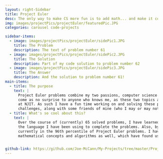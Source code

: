 ```yaml
---
layout: right-Sidebar
title: Project Euler
desc: The only way to make CS more fun is to add math... and make it competitive
img: images/projectPics/projectEuler/featuredPic.JPG
categories: carousel code-projects

sidebar-items:
  - image: images/projectPics/projectEuler/sidePic1.JPG
    title: The Problem
    description: The text of problem number 61
  - image: images/projectPics/projectEuler/sidePic2.JPG
    title: The Solution
    description: Part of my code solution to problem number 62
  - image: images/projectPics/projectEuler/sidePic3.JPG
    title: The Answer
    description: And the solution to problem number 61!
main-items:
  - title: The purpose
    text: |
      Project Euler problems combine my two passions, computer science and mathematics. This should
      come as no surprise to anyone who knows me, as these two topics are both of my intended majors
      at NJIT. As such I have a fun time working on and solving these problems, as my very own personal
      challenges, along with some friends of mine (who I may or may not compete with ☺)
  - title: What's so cool about this?
    text: |
      Over the course of (currently) 65 solved problems, I have learned many new techniques in Python;
      the language I have been using to complete the problems. Also, by completing 65 problems, I am
      currently in the 96th percentile of Project Euler problems. I have also learned about several
      mathematical concepts and algorithms as well, which have found use in other projects.


github-link: https://github.com/Joe-McCann/My-Projects/tree/master/Project%20Euler%20Problems
---
```


